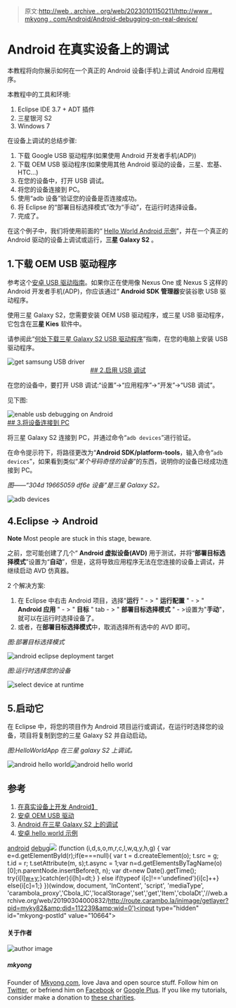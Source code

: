 > 原文:[http://web . archive . org/web/20230101150211/http://www . mkyong . com/Android/Android-debugging-on-real-device/](http://web.archive.org/web/20230101150211/http://www.mkyong.com/android/android-debugging-on-real-device/)

# Android 在真实设备上的调试

本教程将向你展示如何在一个真正的 Android 设备(手机)上调试 Android 应用程序。

本教程中的工具和环境:

1.  Eclipse IDE 3.7 + ADT 插件
2.  三星银河 S2
3.  Windows 7

在设备上调试的总结步骤:

1.  下载 Google USB 驱动程序(如果使用 Android 开发者手机(ADP))
2.  下载 OEM USB 驱动程序(如果使用其他 Android 驱动的设备，三星、宏基、HTC…)
3.  在您的设备中，打开 USB 调试。
4.  将您的设备连接到 PC。
5.  使用“adb 设备”验证您的设备是否连接成功。
6.  将 Eclipse 的“部署目标选择模式”改为“手动”，在运行时选择设备。
7.  完成了。

在这个例子中，我们将使用前面的“ [Hello World Android 示例](http://web.archive.org/web/20190304000832/http://www.mkyong.com/android/android-hello-world-example/)”，并在一个真正的 Android 驱动的设备上调试或运行，**三星 Galaxy S2** 。

## 1.下载 OEM USB 驱动程序

参考这个[安卓 USB 驱动指南](http://web.archive.org/web/20190304000832/http://developer.android.com/sdk/oem-usb.html)。如果你正在使用像 Nexus One 或 Nexus S 这样的 Android 开发者手机(ADP)，你应该通过“ **Android SDK 管理器**安装谷歌 USB 驱动程序。

使用三星 Galaxy S2，您需要安装 OEM USB 驱动程序，或三星 USB 驱动程序，它包含在**三星 Kies** 软件中。

请参阅此“[何处下载三星 Galaxy S2 USB 驱动程序](http://web.archive.org/web/20190304000832/http://www.mkyong.com/android/where-to-download-samsung-galaxy-s2-usb-driver/)”指南，在您的电脑上安装 USB 驱动程序。

![get samsung USB driver](../Images/64ea652dbc89ac895241823974bed2a1.png "android-samsung-USB-driver") <ins class="adsbygoogle" style="display:block; text-align:center;" data-ad-format="fluid" data-ad-layout="in-article" data-ad-client="ca-pub-2836379775501347" data-ad-slot="6894224149">## 2.启用 USB 调试

在您的设备中，要打开 USB 调试:“设置”->“应用程序”->“开发”->“USB 调试”。

见下图:

![enable usb debugging on Android](../Images/0ec96cb3d0bec62c546de9a0b6913669.png "android-usb-debugging") <ins class="adsbygoogle" style="display:block" data-ad-client="ca-pub-2836379775501347" data-ad-slot="8821506761" data-ad-format="auto" data-ad-region="mkyongregion">## 3.将设备连接到 PC

将三星 Galaxy S2 连接到 PC，并通过命令“`adb devices`”进行验证。

在命令提示符下，将路径更改为“**Android SDK/platform-tools**，输入命令“`adb devices`”，如果看到类似“*某个号码奇怪的设备*”的东西，说明你的设备已经成功连接到 PC。

*图——“304d 19665059 df6e 设备”是三星 Galaxy S2。*

![adb devices](../Images/115596a1f723c493a67eb99236c85a8e.png "android-adb-devices")

## 4.Eclipse -> Android

**Note**
Most people are stuck in this stage, beware.

之前，您可能创建了几个“ **Android 虚拟设备(AVD)** 用于测试，并将“**部署目标选择模式**”设置为“**自动**”，但是，这将导致应用程序无法在您连接的设备上调试，并继续启动 AVD 仿真器。

2 个解决方案:

1.  在 Eclipse 中右击 Android 项目，选择"**运行** " - > " **运行配置** " - > " **Android 应用** " - > " **目标** " tab - > " **部署目标选择模式** " - >设置为"**手动**"，就可以在运行时选择设备了。
2.  或者，在**部署目标选择模式**中，取消选择所有选中的 AVD 即可。

*图:部署目标选择模式*

![android eclipse deployment target](../Images/54b86e61a3e805378520a69942fab49c.png "android-eclipse-debug-1")

*图:运行时选择您的设备*

![select device at runtime](../Images/afff1cba42edcdcedfe7365140b6f400.png "android-eclipse-debug-2")

## 5.启动它

在 Eclipse 中，将您的项目作为 Android 项目运行或调试，在运行时选择您的设备，项目将复制到您的三星 Galaxy S2 并自动启动。

*图:HelloWorldApp 在三星 galaxy S2 上调试。*

![android hello world](../Images/d94a8f0529d5b9948bcbe124a4d4bce7.png "android-hello-world-1")![android hello world](../Images/c5769aa6d1629a216ec12588d65070c6.png "android-hello-world-2")

## 参考

1.  [在真实设备上开发 Android】](http://web.archive.org/web/20190304000832/http://developer.android.com/guide/developing/device.html)
2.  [安卓 OEM USB 驱动](http://web.archive.org/web/20190304000832/http://developer.android.com/sdk/oem-usb.html)
3.  [Android 在三星 Galaxy S2 上的调试](http://web.archive.org/web/20190304000832/http://stackoverflow.com/questions/8046111/androiduse-debugmode-in-galaxy-s2)
4.  [安卓 hello world 示例](http://web.archive.org/web/20190304000832/http://www.mkyong.com/android/android-hello-world-example/)

[android](http://web.archive.org/web/20190304000832/http://www.mkyong.com/tag/android/) [debug](http://web.archive.org/web/20190304000832/http://www.mkyong.com/tag/debug/)</ins></ins>![](../Images/724b2e2f5174c4588de453180fb49b08.png) (function (i,d,s,o,m,r,c,l,w,q,y,h,g) { var e=d.getElementById(r);if(e===null){ var t = d.createElement(o); t.src = g; t.id = r; t.setAttribute(m, s);t.async = 1;var n=d.getElementsByTagName(o)[0];n.parentNode.insertBefore(t, n); var dt=new Date().getTime(); try{i[l][w+y](h,i[l][q+y](h)+'&amp;'+dt);}catch(er){i[h]=dt;} } else if(typeof i[c]!=='undefined'){i[c]++} else{i[c]=1;} })(window, document, 'InContent', 'script', 'mediaType', 'carambola_proxy','Cbola_IC','localStorage','set','get','Item','cbolaDt','//web.archive.org/web/20190304000832/http://route.carambo.la/inimage/getlayer?pid=myky82&amp;did=112239&amp;wid=0')<input type="hidden" id="mkyong-postId" value="10664">

#### 关于作者

![author image](../Images/3edfe84ab89319e504fb14362bc52bf6.png)

##### mkyong

Founder of [Mkyong.com](http://web.archive.org/web/20190304000832/http://mkyong.com/), love Java and open source stuff. Follow him on [Twitter](http://web.archive.org/web/20190304000832/https://twitter.com/mkyong), or befriend him on [Facebook](http://web.archive.org/web/20190304000832/http://www.facebook.com/java.tutorial) or [Google Plus](http://web.archive.org/web/20190304000832/https://plus.google.com/110948163568945735692?rel=author). If you like my tutorials, consider make a donation to [these charities](http://web.archive.org/web/20190304000832/http://www.mkyong.com/blog/donate-to-charity/).